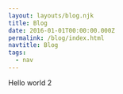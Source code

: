 ```yaml
---
layout: layouts/blog.njk
title: Blog
date: 2016-01-01T00:00:00.000Z
permalink: /blog/index.html
navtitle: Blog
tags:
  - nav
---
```


Hello world 2

